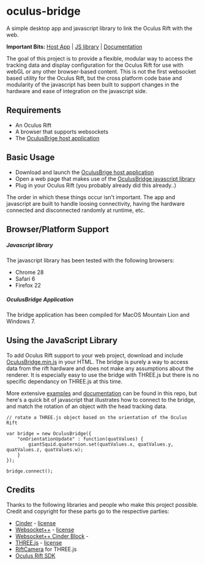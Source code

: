 oculus-bridge
=============


A simple desktop app and javascript library to link the Oculus Rift with the web.

__Important Bits:__ [Host App](https://github.com/Instrument/oculus-bridge/tree/master/app/build) | [JS library](https://github.com/Instrument/oculus-bridge/tree/master/web/build) | [Documentation](https://github.com/Instrument/oculus-bridge/tree/master/docs) 


The goal of this project is to provide a flexible, modular way to access the tracking data and display configuration for the Oculus Rift for use with webGL or any other browser-based content.  This is not the first websocket based utility for the Oculus Rift, but the cross platform code base and modularity of the javascript has been built to support changes in the hardware and ease of integration on the javascript side.


## Requirements

- An Oculus Rift
- A browser that supports websockets
- The [OculusBrige host application](https://github.com/Instrument/oculus-bridge/tree/master/app/build)


## Basic Usage

- Download and launch the [OculusBrige host application](https://github.com/Instrument/oculus-bridge/tree/master/app/build)
- Open a web page that makes use of the [OculusBridge javascript library](https://github.com/Instrument/oculus-bridge/tree/master/web/build)
- Plug in your Oculus Rift (you probably already did this already..)

The order in which these things occur isn't important.  The app and javascript are built to handle loosing connectivity, having the hardware connected and disconnected randomly at runtime, etc.


## Browser/Platform Support

##### Javascript library

The javascript library has been tested with the following browsers:

- Chrome 28
- Safari 6
- Firefox 22

##### OculusBridge Application

The bridge application has been compiled for MacOS Mountain Lion and Windows 7.


## Using the JavaScript Library

To add Oculus Rift support to your web project, download and include [OculusBridge.min.js](https://github.com/Instrument/oculus-bridge/tree/master/web/build) in your HTML.  The bridge is purely a way to access data from the rift hardware and does not make any assumptions about the renderer.  It is especially easy to use the bridge with THREE.js but there is no specific dependancy on THREE.js at this time.

More extensive [examples](https://github.com/Instrument/oculus-bridge/tree/master/examples) and [documentation](https://github.com/Instrument/oculus-bridge/tree/master/docs) can be found in this repo, but here's a quick bit of javascript that illustrates how to connect to the bridge, and match the rotation of an object with the head tracking data.


	// rotate a THREE.js object based on the orientation of the Oculus Rift

	var bridge = new OculusBridge({
		"onOrientationUpdate" : function(quatValues) {
			giantSquid.quaternion.set(quatValues.x, quatValues.y, quatValues.z, quatValues.w);
		}
	});

	bridge.connect();


## Credits

Thanks to the following libraries and people who make this project possible.  Credit and copyright for these parts go to the respective parties:

- [Cinder](http://libcinder.org/) - [license](https://github.com/cinder/Cinder/blob/master/docs/COPYING)
- [Websocket++](http://www.zaphoyd.com/websocketpp) - [license](https://github.com/zaphoyd/websocketpp/blob/master/COPYING)
- [Websocket++ Cinder Block]() - 
- [THREE.js](http://threejs.org/) - [license](https://github.com/mrdoob/three.js/blob/master/LICENSE)
- [RiftCamera](https://github.com/troffmo5/OculusStreetView) for THREE.js
- [Oculus Rift SDK](http://developer.oculusvr.com)
